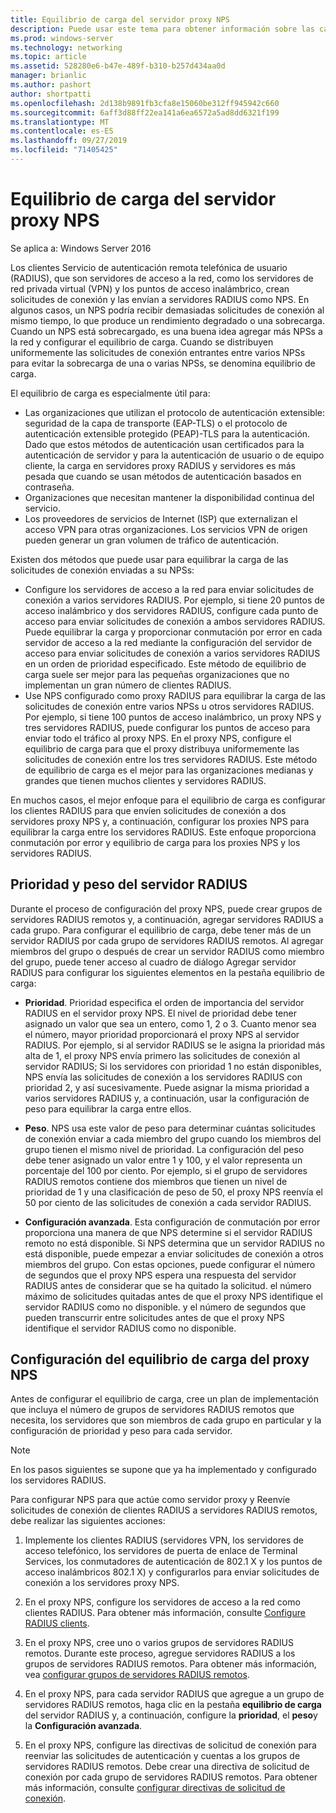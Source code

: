 ```yaml
---
title: Equilibrio de carga del servidor proxy NPS
description: Puede usar este tema para obtener información sobre las características y la funcionalidad de VPN de Windows Server 2016 y Windows 10.
ms.prod: windows-server
ms.technology: networking
ms.topic: article
ms.assetid: 528280e6-b47e-489f-b310-b257d434aa0d
manager: brianlic
ms.author: pashort
author: shortpatti
ms.openlocfilehash: 2d138b9891fb3cfa8e15060be312ff945942c660
ms.sourcegitcommit: 6aff3d88ff22ea141a6ea6572a5ad8dd6321f199
ms.translationtype: MT
ms.contentlocale: es-ES
ms.lasthandoff: 09/27/2019
ms.locfileid: "71405425"
---
```

# <a name="nps-proxy-server-load-balancing"></a>Equilibrio de carga del servidor proxy NPS

Se aplica a: Windows Server 2016

Los clientes Servicio de autenticación remota telefónica de usuario (RADIUS), que son servidores de acceso a la red, como los servidores de red privada virtual (VPN) y los puntos de acceso inalámbrico, crean solicitudes de conexión y las envían a servidores RADIUS como NPS. En algunos casos, un NPS podría recibir demasiadas solicitudes de conexión al mismo tiempo, lo que produce un rendimiento degradado o una sobrecarga. Cuando un NPS está sobrecargado, es una buena idea agregar más NPSs a la red y configurar el equilibrio de carga. Cuando se distribuyen uniformemente las solicitudes de conexión entrantes entre varios NPSs para evitar la sobrecarga de una o varias NPSs, se denomina equilibrio de carga.

El equilibrio de carga es especialmente útil para:

- Las organizaciones que utilizan el protocolo de autenticación extensible: seguridad de la capa de transporte \(EAP-TLS\) o el protocolo de autenticación extensible protegido \(PEAP\)-TLS para la autenticación. Dado que estos métodos de autenticación usan certificados para la autenticación de servidor y para la autenticación de usuario o de equipo cliente, la carga en servidores proxy RADIUS y servidores es más pesada que cuando se usan métodos de autenticación basados en contraseña.
- Organizaciones que necesitan mantener la disponibilidad continua del servicio.
- Los proveedores de servicios de Internet \(ISP\) que externalizan el acceso VPN para otras organizaciones. Los servicios VPN de origen pueden generar un gran volumen de tráfico de autenticación.

Existen dos métodos que puede usar para equilibrar la carga de las solicitudes de conexión enviadas a su NPSs:

- Configure los servidores de acceso a la red para enviar solicitudes de conexión a varios servidores RADIUS. Por ejemplo, si tiene 20 puntos de acceso inalámbrico y dos servidores RADIUS, configure cada punto de acceso para enviar solicitudes de conexión a ambos servidores RADIUS. Puede equilibrar la carga y proporcionar conmutación por error en cada servidor de acceso a la red mediante la configuración del servidor de acceso para enviar solicitudes de conexión a varios servidores RADIUS en un orden de prioridad especificado. Este método de equilibrio de carga suele ser mejor para las pequeñas organizaciones que no implementan un gran número de clientes RADIUS.
- Use NPS configurado como proxy RADIUS para equilibrar la carga de las solicitudes de conexión entre varios NPSs u otros servidores RADIUS. Por ejemplo, si tiene 100 puntos de acceso inalámbrico, un proxy NPS y tres servidores RADIUS, puede configurar los puntos de acceso para enviar todo el tráfico al proxy NPS. En el proxy NPS, configure el equilibrio de carga para que el proxy distribuya uniformemente las solicitudes de conexión entre los tres servidores RADIUS. Este método de equilibrio de carga es el mejor para las organizaciones medianas y grandes que tienen muchos clientes y servidores RADIUS.

En muchos casos, el mejor enfoque para el equilibrio de carga es configurar los clientes RADIUS para que envíen solicitudes de conexión a dos servidores proxy NPS y, a continuación, configurar los proxies NPS para equilibrar la carga entre los servidores RADIUS. Este enfoque proporciona conmutación por error y equilibrio de carga para los proxies NPS y los servidores RADIUS.

## <a name="radius-server-priority-and-weight"></a>Prioridad y peso del servidor RADIUS

Durante el proceso de configuración del proxy NPS, puede crear grupos de servidores RADIUS remotos y, a continuación, agregar servidores RADIUS a cada grupo. Para configurar el equilibrio de carga, debe tener más de un servidor RADIUS por cada grupo de servidores RADIUS remotos. Al agregar miembros del grupo o después de crear un servidor RADIUS como miembro del grupo, puede tener acceso al cuadro de diálogo Agregar servidor RADIUS para configurar los siguientes elementos en la pestaña equilibrio de carga:

- **Prioridad**. Prioridad especifica el orden de importancia del servidor RADIUS en el servidor proxy NPS. El nivel de prioridad debe tener asignado un valor que sea un entero, como 1, 2 o 3. Cuanto menor sea el número, mayor prioridad proporcionará el proxy NPS al servidor RADIUS. Por ejemplo, si al servidor RADIUS se le asigna la prioridad más alta de 1, el proxy NPS envía primero las solicitudes de conexión al servidor RADIUS; Si los servidores con prioridad 1 no están disponibles, NPS envía las solicitudes de conexión a los servidores RADIUS con prioridad 2, y así sucesivamente. Puede asignar la misma prioridad a varios servidores RADIUS y, a continuación, usar la configuración de peso para equilibrar la carga entre ellos.

- **Peso**. NPS usa este valor de peso para determinar cuántas solicitudes de conexión enviar a cada miembro del grupo cuando los miembros del grupo tienen el mismo nivel de prioridad. La configuración del peso debe tener asignado un valor entre 1 y 100, y el valor representa un porcentaje del 100 por ciento. Por ejemplo, si el grupo de servidores RADIUS remotos contiene dos miembros que tienen un nivel de prioridad de 1 y una clasificación de peso de 50, el proxy NPS reenvía el 50 por ciento de las solicitudes de conexión a cada servidor RADIUS.

- **Configuración avanzada**. Esta configuración de conmutación por error proporciona una manera de que NPS determine si el servidor RADIUS remoto no está disponible. Si NPS determina que un servidor RADIUS no está disponible, puede empezar a enviar solicitudes de conexión a otros miembros del grupo. Con estas opciones, puede configurar el número de segundos que el proxy NPS espera una respuesta del servidor RADIUS antes de considerar que se ha quitado la solicitud. el número máximo de solicitudes quitadas antes de que el proxy NPS identifique el servidor RADIUS como no disponible. y el número de segundos que pueden transcurrir entre solicitudes antes de que el proxy NPS identifique el servidor RADIUS como no disponible.

## <a name="configure-nps-proxy-load-balancing"></a>Configuración del equilibrio de carga del proxy NPS

Antes de configurar el equilibrio de carga, cree un plan de implementación que incluya el número de grupos de servidores RADIUS remotos que necesita, los servidores que son miembros de cada grupo en particular y la configuración de prioridad y peso para cada servidor.

>[!NOTE]
>En los pasos siguientes se supone que ya ha implementado y configurado los servidores RADIUS.

Para configurar NPS para que actúe como servidor proxy y Reenvíe solicitudes de conexión de clientes RADIUS a servidores RADIUS remotos, debe realizar las siguientes acciones:

1. Implemente los clientes RADIUS \(servidores VPN, los servidores de acceso telefónico, los servidores de puerta de enlace de Terminal Services, los conmutadores de autenticación de 802.1 X y los puntos de acceso inalámbricos 802.1 X\) y configurarlos para enviar solicitudes de conexión a los servidores proxy NPS.

2. En el proxy NPS, configure los servidores de acceso a la red como clientes RADIUS. Para obtener más información, consulte [Configure RADIUS clients](https://docs.microsoft.com/windows-server/networking/technologies/nps/nps-radius-clients-configure).

3. En el proxy NPS, cree uno o varios grupos de servidores RADIUS remotos. Durante este proceso, agregue servidores RADIUS a los grupos de servidores RADIUS remotos. Para obtener más información, vea [configurar grupos de servidores RADIUS remotos](https://docs.microsoft.com/windows-server/networking/technologies/nps/nps-crp-rrsg-configure).

4. En el proxy NPS, para cada servidor RADIUS que agregue a un grupo de servidores RADIUS remotos, haga clic en la pestaña **equilibrio de carga** del servidor RADIUS y, a continuación, configure la **prioridad**, el **peso**y la **Configuración avanzada**.

5. En el proxy NPS, configure las directivas de solicitud de conexión para reenviar las solicitudes de autenticación y cuentas a los grupos de servidores RADIUS remotos. Debe crear una directiva de solicitud de conexión por cada grupo de servidores RADIUS remotos. Para obtener más información, consulte [configurar directivas de solicitud de conexión](https://docs.microsoft.com/windows-server/networking/technologies/nps/nps-crp-configure).


